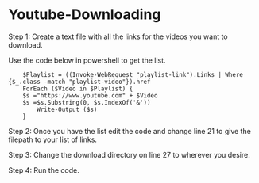 # Youtube-Downloading

Step 1: Create a text file with all the links for the videos you want to download.

Use the code below in powershell to get the list.

        $Playlist = ((Invoke-WebRequest "playlist-link").Links | Where {$_.class -match "playlist-video"}).href
        ForEach ($Video in $Playlist) {
        $s ="https://www.youtube.com" + $Video
        $s =$s.Substring(0, $s.IndexOf('&'))
            Write-Output ($s)
        }
        
Step 2: Once you have the list edit the code and change line 21 to give the filepath to your list of links.

Step 3: Change the download directory on line 27 to wherever you desire.

Step 4: Run the code.
